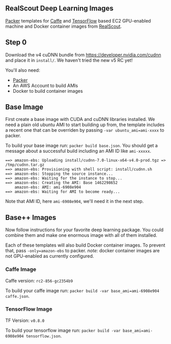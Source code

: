 ## RealScout Deep Learning Images

[Packer](http://packer.io) templates for [Caffe](http://caffe.berkeleyvision.org/) and [TensorFlow](https://www.tensorflow.org/) based EC2 GPU-enabled machine and Docker container images from [RealScout](http://realscout.com).

## Step 0

Download the v4 cuDNN bundle from https://developer.nvidia.com/cudnn and place it in `install/`.  We haven't tried the new v5 RC yet!

You'll also need:
  * [Packer](http://packer.io)
  * An AWS Account to build AMIs
  * Docker to build container images

## Base Image

First create a base image with CUDA and cuDNN libraries installed.  We need a plain old ubuntu AMI to start building up from, the template includes a recent one that can be overriden by passing `-var ubuntu_ami=ami-xxxx` to packer.

To build your base image run: `packer build base.json`.  You should get a message about a successful build including an AMI ID like `ami-xxxxx`.

```
==> amazon-ebs: Uploading install/cudnn-7.0-linux-x64-v4.0-prod.tgz => /tmp/cudnn.tar.gz
==> amazon-ebs: Provisioning with shell script: install/cudnn.sh
==> amazon-ebs: Stopping the source instance...
==> amazon-ebs: Waiting for the instance to stop...
==> amazon-ebs: Creating the AMI: Base 1462298652
    amazon-ebs: AMI: ami-6908e904
==> amazon-ebs: Waiting for AMI to become ready...
```

Note that AMI ID, here `ami-6908e904`, we'll need it in the next step.

## Base++ Images

Now follow instructions for your favorite deep learning package.  You could combine them and make one enormous image with all of them installed.

Each of these templates will also build Docker container images.  To prevent that, pass `-only=amazon-ebs` to packer.  *note:* docker container images are not GPU-enabled as currently configured.

### Caffe Image

Caffe version: `rc2-856-gc2354b9`

To build your caffe image run: `packer build -var base_ami=ami-6908e904 caffe.json`.

### TensorFlow Image

TF Version: `v0.8.0`

To build your tensorflow image run: `packer build -var base_ami=ami-6908e904 tensorflow.json`.
